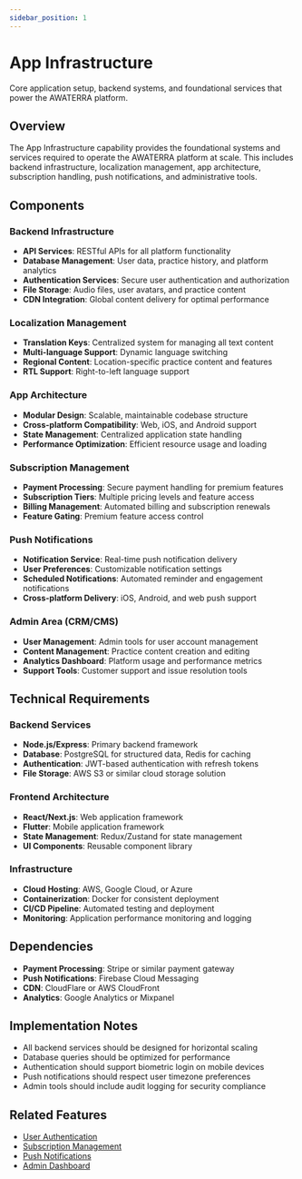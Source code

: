 ```yaml
---
sidebar_position: 1
---
```


# App Infrastructure

Core application setup, backend systems, and foundational services that power the AWATERRA platform.

## Overview

The App Infrastructure capability provides the foundational systems and services required to operate the AWATERRA platform at scale. This includes backend infrastructure, localization management, app architecture, subscription handling, push notifications, and administrative tools.

## Components

### Backend Infrastructure
- **API Services**: RESTful APIs for all platform functionality
- **Database Management**: User data, practice history, and platform analytics
- **Authentication Services**: Secure user authentication and authorization
- **File Storage**: Audio files, user avatars, and practice content
- **CDN Integration**: Global content delivery for optimal performance

### Localization Management
- **Translation Keys**: Centralized system for managing all text content
- **Multi-language Support**: Dynamic language switching
- **Regional Content**: Location-specific practice content and features
- **RTL Support**: Right-to-left language support

### App Architecture
- **Modular Design**: Scalable, maintainable codebase structure
- **Cross-platform Compatibility**: Web, iOS, and Android support
- **State Management**: Centralized application state handling
- **Performance Optimization**: Efficient resource usage and loading

### Subscription Management
- **Payment Processing**: Secure payment handling for premium features
- **Subscription Tiers**: Multiple pricing levels and feature access
- **Billing Management**: Automated billing and subscription renewals
- **Feature Gating**: Premium feature access control

### Push Notifications
- **Notification Service**: Real-time push notification delivery
- **User Preferences**: Customizable notification settings
- **Scheduled Notifications**: Automated reminder and engagement notifications
- **Cross-platform Delivery**: iOS, Android, and web push support

### Admin Area (CRM/CMS)
- **User Management**: Admin tools for user account management
- **Content Management**: Practice content creation and editing
- **Analytics Dashboard**: Platform usage and performance metrics
- **Support Tools**: Customer support and issue resolution tools

## Technical Requirements

### Backend Services
- **Node.js/Express**: Primary backend framework
- **Database**: PostgreSQL for structured data, Redis for caching
- **Authentication**: JWT-based authentication with refresh tokens
- **File Storage**: AWS S3 or similar cloud storage solution

### Frontend Architecture
- **React/Next.js**: Web application framework
- **Flutter**: Mobile application framework
- **State Management**: Redux/Zustand for state management
- **UI Components**: Reusable component library

### Infrastructure
- **Cloud Hosting**: AWS, Google Cloud, or Azure
- **Containerization**: Docker for consistent deployment
- **CI/CD Pipeline**: Automated testing and deployment
- **Monitoring**: Application performance monitoring and logging

## Dependencies

- **Payment Processing**: Stripe or similar payment gateway
- **Push Notifications**: Firebase Cloud Messaging
- **CDN**: CloudFlare or AWS CloudFront
- **Analytics**: Google Analytics or Mixpanel

## Implementation Notes

- All backend services should be designed for horizontal scaling
- Database queries should be optimized for performance
- Authentication should support biometric login on mobile devices
- Push notifications should respect user timezone preferences
- Admin tools should include audit logging for security compliance

## Related Features

- [User Authentication](/docs/features/user-authentication)
- [Subscription Management](/docs/features/subscription-management)
- [Push Notifications](/docs/features/push-notifications)
- [Admin Dashboard](/docs/features/admin-dashboard)
